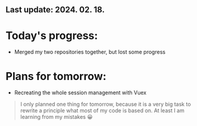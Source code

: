## Last update: 2024. 02. 18.

# Today's progress:
- Merged my two repositories together, but lost some progress

# Plans for tomorrow:
- Recreating the whole session management with Vuex

> I only planned one thing for tomorrow, because it is a very big task to rewrite a principle what most of my code is based on. At least I am learning from my mistakes 😀